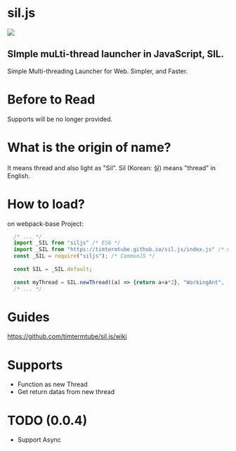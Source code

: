 # sil.js
<div style="text-align: left;"><a href="https://www.npmjs.com/package/siljs"><img src="https://img.shields.io/npm/v/siljs?style=flat-square"/></a></div>

<h2>SImple muLti-thread launcher in JavaScript, SIL.</h2>
Simple Multi-threading Launcher for Web. Simpler, and Faster.

# Before to Read
Supports will be no longer provided.

# What is the origin of name?
It means thread and also light as "Sil". 
Sil (Korean: 실) means "thread" in English.

# How to load?
on webpack-base Project:
```javascript
  /* ... */
  import _SIL from "siljs" /* ES6 */
  import _SIL from "https://timtermtube.github.io/sil.js/index.js" /* module tag in html */
  const _SIL = require("siljs"); /* CommonJS */ 
  
  const SIL = _SIL.default;
  
  const myThread = SIL.newThread((a) => {return a+a*2}, "WorkingAnt", [15], (x) => { /* When returned, It'll be worked */ console.log(x.data)});
  /* ... */ 
```

# Guides
https://github.com/timtermtube/sil.js/wiki

# Supports
* Function as new Thread
* Get return datas from new thread

# TODO (0.0.4) 
* Support Async

